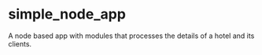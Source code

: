 # simple_node_app
A node based app with modules that processes the details of a hotel and its clients.
